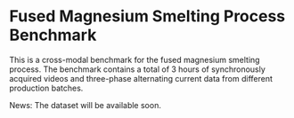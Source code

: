 # Fused Magnesium Smelting Process Benchmark
This is a cross-modal benchmark for the fused magnesium smelting process. The benchmark contains a total of 3 hours of synchronously acquired videos and three-phase alternating current data from different production batches. 

News: The dataset will be available soon.
